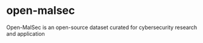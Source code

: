 # open-malsec
Open-MalSec is an open-source dataset curated for cybersecurity research and application
